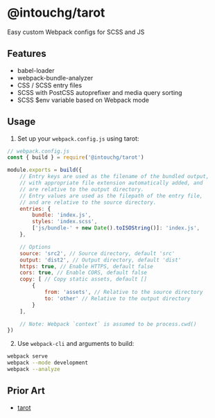 # @intouchg/tarot

Easy custom Webpack configs for SCSS and JS

## Features

* babel-loader
* webpack-bundle-analyzer
* CSS / SCSS entry files
* SCSS with PostCSS autoprefixer and media query sorting
* SCSS $env variable based on Webpack mode

## Usage

1. Set up your `webpack.config.js` using tarot:
```js
// webpack.config.js
const { build } = require('@intouchg/tarot')

module.exports = build({
	// Entry keys are used as the filename of the bundled output,
	// with appropriate file extension automatically added, and
	// are relative to the output directory.
	// Entry values are used as the filepath of the entry file,
	// and are relative to the source directory.
	entries: {
		bundle: 'index.js',
		styles: 'index.scss',
		['js/bundle-' + new Date().toISOString()]: 'index.js',
	},

	// Options
	source: 'src2', // Source directory, default 'src'
	output: 'dist2', // Output directory, default 'dist'
	https: true, // Enable HTTPS, default false
	cors: true, // Enable CORS, default false
	copy: [ // Copy static assets, default []
		{
			from: 'assets', // Relative to the source directory
			to: 'other' // Relative to the output directory
		}
	],

	// Note: Webpack `context` is assumed to be process.cwd()
})
```

2. Use `webpack-cli` and arguments to build:
```sh
webpack serve
webpack --mode development
webpack --analyze
```

## Prior Art

* [tarot](https://github.com/codynova/tarot)
